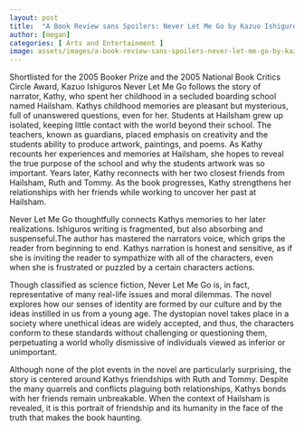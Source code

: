 ```yaml
---
layout: post
title:  "A Book Review sans Spoilers: Never Let Me Go by Kazuo Ishiguro"
author: [megan]
categories: [ Arts and Entertainment ]
image: assets/images/a-book-review-sans-spoilers-never-let-me-go-by-kazuo-ishiguro.jpg
---
```


Shortlisted for the 2005 Booker Prize and the 2005 National Book Critics Circle Award, Kazuo Ishiguros Never Let Me Go follows the story of narrator, Kathy, who spent her childhood in a secluded boarding school named Hailsham. Kathys childhood memories are pleasant but mysterious, full of unanswered questions, even for her. Students at Hailsham grew up isolated, keeping little contact with the world beyond their school. The teachers, known as guardians, placed emphasis on creativity and the students ability to produce artwork, paintings, and poems. As Kathy recounts her experiences and memories at Hailsham, she hopes to reveal the true purpose of the school and why the students artwork was so important. Years later, Kathy reconnects with her two closest friends from Hailsham, Ruth and Tommy. As the book progresses, Kathy strengthens her relationships with her friends while working to uncover her past at Hailsham. 


Never Let Me Go thoughtfully connects Kathys memories to her later realizations. Ishiguros writing is fragmented, but also absorbing and suspenseful.The author has mastered the narrators voice, which grips the reader from beginning to end. Kathys narration is honest and sensitive, as if she is inviting the reader to sympathize with all of the characters, even when she is frustrated or puzzled by a certain characters actions. 

 

Though classified as science fiction, Never Let Me Go is, in fact, representative of many real-life issues and moral dilemmas. The novel explores how our senses of identity are formed by our culture and by the ideas instilled in us from a young age. The dystopian novel takes place in a society where unethical ideas are widely accepted, and thus, the characters conform to these standards without challenging or questioning them, perpetuating a world wholly dismissive of individuals viewed as inferior or unimportant.    

 

Although none of the plot events in the novel are particularly surprising, the story is centered around Kathys friendships with Ruth and Tommy. Despite the many quarrels and conflicts plaguing  both relationships, Kathys bonds with her friends remain unbreakable. When the context of Hailsham is revealed, it is this portrait of friendship and its humanity in the face of the truth that makes the book haunting. 

 



